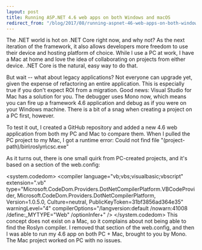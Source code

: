 ```yaml
---
layout: post
title: Running ASP.NET 4.6 web apps on both Windows and macOS
redirect_from: "/blog/2017/08/running-aspnet-46-web-apps-on-both-windows-and-macos/"
---
```


The .NET world is hot on .NET Core right now, and why not? As the next iteration of the framework, it also allows developers more freedom to use their device and hosting platform of choice. While I use a PC at work, I have a Mac at home and love the idea of collaborating on projects from either device. .NET Core is the natural, easy way to do that.

But wait -- what about legacy applications? Not everyone can upgrade yet, given the expense of refactoring an entire application. This is especially true if you don't expect ROI from a migration.  Good news: Visual Studio for Mac has a solution for you. The debugger uses Mono now, which means you can fire up a framework 4.6 application and debug as if you were on your Windows machine. There is a bit of a snag when creating a project on a PC first, however.

To test it out, I created a GitHub repository and added a new 4.6 web application from both my PC and Mac to compare them. When I pulled the PC project to my Mac, I got a runtime error: Could not find file "(project-path)/bin\roslyn\csc.exe"

As it turns out, there is one small quirk from PC-created projects, and it's based on a section of the web.config:

<system.codedom>
	<compilers>
		<compiler language="c#;cs;csharp" extension=".cs" type="Microsoft.CodeDom.Providers.DotNetCompilerPlatform.CSharpCodeProvider, Microsoft.CodeDom.Providers.DotNetCompilerPlatform, Version=1.0.5.0, Culture=neutral, PublicKeyToken=31bf3856ad364e35" warningLevel="4" compilerOptions="/langversion:default /nowarn:1659;1699;1701" />
		<compiler language="vb;vbs;visualbasic;vbscript" extension=".vb" type="Microsoft.CodeDom.Providers.DotNetCompilerPlatform.VBCodeProvider, Microsoft.CodeDom.Providers.DotNetCompilerPlatform, Version=1.0.5.0, Culture=neutral, PublicKeyToken=31bf3856ad364e35" warningLevel="4" compilerOptions="/langversion:default /nowarn:41008 /define:_MYTYPE=\"Web\" /optionInfer+" />
	</compilers>
</system.codedom>
This concept does not exist on a Mac, so it complains about not being able to find the Roslyn compiler. I removed that section of the web.config, and then I was able to run my 4.6 app on both PC + Mac, brought to you by Mono. The Mac project worked on PC with no issues.